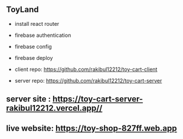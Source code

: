 ## ToyLand

- install react router

- firebase authentication

- firebase config

- firebase deploy

- client repo: https://github.com/rakibul12212/toy-cart-client

- server repo: https://github.com/rakibul12212/toy-cart-server

## server site : https://toy-cart-server-rakibul12212.vercel.app//

## live website: https://toy-shop-827ff.web.app

